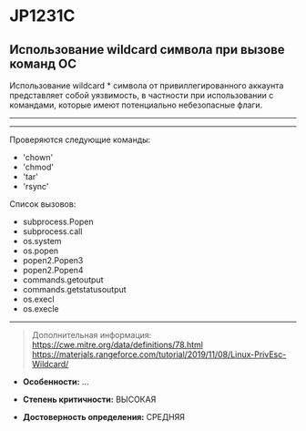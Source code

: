 # JP1231C
## Использование wildcard символа при вызове команд ОС
Использование wildcard * символа от привиллегированного аккаунта представляет собой уязвимость, в
частности при использовании с командами, которые имеют потенциально небезопасные флаги.


___
<!---
НУЖНО проверить работоспоспособность данного теста после переработки
-->

---
Проверяются следующие команды:
- 'chown'
- 'chmod'
- 'tar'
- 'rsync'

Список вызовов:
- subprocess.Popen
- subprocess.call
- os.system
- os.popen
- popen2.Popen3
- popen2.Popen4
- commands.getoutput
- commands.getstatusoutput
- os.execl
- os.execle

---
> Дополнительная информация:
> <https://cwe.mitre.org/data/definitions/78.html>
> <https://materials.rangeforce.com/tutorial/2019/11/08/Linux-PrivEsc-Wildcard/>

* __Особенности:__ ...

* __Степень критичности:__ ВЫСОКАЯ
* __Достоверность определения:__ СРЕДНЯЯ